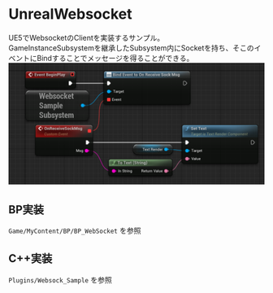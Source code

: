 # UnrealWebsocket
UE5でWebsocketのClientを実装するサンプル。  
GameInstanceSubsystemを継承したSubsystem内にSocketを持ち、そこのイベントにBindすることでメッセージを得ることができる。  
![](./ReadMe_Resources/1.png)

## BP実装
`Game/MyContent/BP/BP_WebSocket` を参照

## C++実装
`Plugins/Websock_Sample` を参照  

